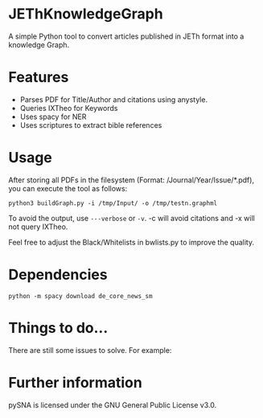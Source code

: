 # JEThKnowledgeGraph

A simple Python tool to convert articles published in JETh format into a knowledge Graph.

# Features

* Parses PDF for Title/Author and citations using anystyle.
* Queries IXTheo for Keywords
* Uses spacy for NER
* Uses scriptures to extract bible references

# Usage

After storing all PDFs in the filesystem (Format: /Journal/Year/Issue/*.pdf), you can execute the tool as follows:

``` 
python3 buildGraph.py -i /tmp/Input/ -o /tmp/testn.graphml
```

To avoid the output, use ```---verbose``` or ```-v```. -c will avoid citations and -x will not query IXTheo.

Feel free to adjust the Black/Whitelists in bwlists.py to improve the quality.

# Dependencies

```
python -m spacy download de_core_news_sm
```


# Things to do...

There are still some issues to solve. For example:


# Further information

pySNA is licensed under the GNU General Public License v3.0.
